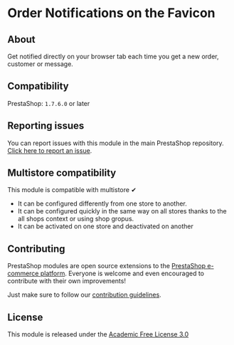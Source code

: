 # Order Notifications on the Favicon

## About

Get notified directly on your browser tab each time you get a new order, customer or message.

## Compatibility

PrestaShop: `1.7.6.0` or later

## Reporting issues

You can report issues with this module in the main PrestaShop repository. [Click here to report an issue][report-issue]. 

## Multistore compatibility

This module is compatible with multistore ✔

- It can be configured differently from one store to another.
- It can be configured quickly in the same way on all stores thanks to the all shops context or using shop gropus.
- It can be activated on one store and deactivated on another

## Contributing

PrestaShop modules are open source extensions to the [PrestaShop e-commerce platform][prestashop]. Everyone is welcome and even encouraged to contribute with their own improvements!

Just make sure to follow our [contribution guidelines][contribution-guidelines].

## License

This module is released under the [Academic Free License 3.0][AFL-3.0] 

[report-issue]: https://github.com/PrestaShop/PrestaShop/issues/new/choose
[prestashop]: https://www.prestashop.com/
[contribution-guidelines]: https://devdocs.prestashop.com/1.7/contribute/contribution-guidelines/project-modules/
[AFL-3.0]: https://opensource.org/licenses/AFL-3.0
